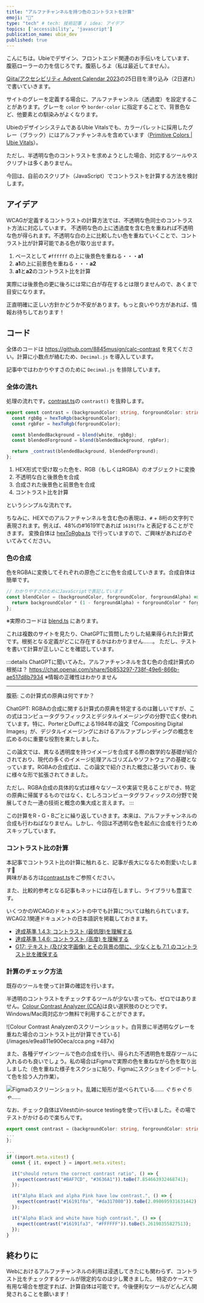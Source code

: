 ```yaml
---
title: "アルファチャンネルを持つ色のコントラストを計算"
emoji: "🧮"
type: "tech" # tech: 技術記事 / idea: アイデア
topics: ['accessibility', 'javascript']
publication_name: ubie_dev
published: true
---
```


こんにちは。Ubieでデザイン、フロントエンド関連のお手伝いをしています、腹筋ローラーの力を信じろです。腹筋しろよ（私は最近してません）。

[Qiita/アクセシビリティ Advent Calendar 2023](https://qiita.com/advent-calendar/2023/accessibility)の25日目を滑り込み（2日遅れ）で書いていきます。

サイトのグレーを定義する場合に、アルファチャンネル（透過度）を設定することがあります。グレーを `color` や `border-color` に指定することで、背景色など、他要素との馴染みがよくなります。

UbieのデザインシステムであるUbie Vitalsでも、カラーパレットに採用したグレー（ブラック）にはアルファチャンネルを含めています（[Primitive Colors | Ubie Vitals](https://vitals.ubie.life/tokens/color/primitive/)）。

ただし、半透明な色のコントラストを求めようとした場合、対応するツールやスクリプトは多くありません。

今回は、自前のスクリプト（JavaScript）でコントラストを計算する方法を検討します。

## アイデア

WCAGが定義するコントラストの計算方法では、不透明な色同士のコントラスト方法に対応しています。
不透明な色の上に透過度を含む色を重ねれば不透明な色が得られます。不透明な白の上に比較したい色を重ねていくことで、コントラスト比が計算可能である色が取り出せます。

1. ベースとして `#ffffff` の上に後景色を重ねる・・・**a1**
2. **a1**の上に前景色を重ねる・・・**a2**
3. **a1**と**a2**のコントラスト比を計算

実際には後景色の更に後ろには常に白が存在するとは限りませんので、あくまで目安になります。

正直明確に正しい方針かどうか不安があります。もっと良いやり方があれば、情報お待ちしております！

## コード

全体のコードは https://github.com/8845musign/calc-contrast を見てください。計算に小数点が絡むため、`Decimal.js` を導入しています。

記事中ではわかりやすさのために `Decimal.js` を排除しています。

### 全体の流れ

処理の流れです。[contrast.ts](https://github.com/8845musign/calc-contrast/blob/main/src/contrast.ts)の `contrast()` を抜粋します。

```typescript:contrast.ts
export const contrast = (backgroundColor: string, forgroundColor: string) => {
  const rgbBg = hexToRgb(backgroundColor);
  const rgbFor = hexToRgb(forgroundColor);

  const blendedBackground = blend(white, rgbBg);
  const blendedForground = blend(blendedBackground, rgbFor);

  return _contrast(blendedBackground, blendedForground);
};
```

1. HEX形式で受け取った色を、RGB（もしくはRGBA）のオブジェクトに変換
2. 不透明な白と後景色を合成
3. 合成された後景色と前景色を合成
4. コントラスト比を計算

というシンプルな流れです。

ちなみに、HEXでのアルファチャンネルを含む色の表現は、`#` + 8桁の文字列で表現されます。例えば、48%の#16191fであれば `16191f7a` と表記することができます。 
変換自体は [hexToRgba.ts](https://github.com/8845musign/calc-contrast/blob/main/src/hexToRgba.ts) で行っていますので、ご興味があればのぞいてみてください。 

### 色の合成

色をRGBAに変換してそれぞれの原色ごとに色を合成していきます。合成自体は簡単です。

```javascript
// わかりやすさのためにJavaScriptで表記しています
const blendColor = (backgroundColor, forgroundColor, forgroundAlpha) => {
  return backgroundColor * (1 - forgroundAlpha) + forgroundColor * forgroundAlpha;
};  
```
※実際のコードは [blend.ts](https://github.com/8845musign/calc-contrast/blob/main/src/blend.ts) にあります。

これは複数のサイトを見たり、ChatGPTに質問したりした結果得られた計算式です。根拠となる定義がどこに存在するかはわかりません……。
ただし、テストを書いて計算が正しいことを確認しています。

:::details ChatGPTに聞いてみた。アルファチャンネルを含む色の合成計算式の根拠は？
https://chat.openai.com/share/5b853297-738f-49e6-866b-ae517d8b7934
※情報の正確性はわかりません

---

腹筋: この計算式の原典は何ですか？

ChatGPT:
RGBAの合成に関する計算式の原典を特定するのは難しいですが、この式はコンピュータグラフィックスとデジタルイメージングの分野で広く使われています。特に、PorterとDuffによる1984年の論文「Compositing Digital Images」が、デジタルイメージングにおけるアルファブレンディングの概念を広めるのに重要な役割を果たしました。

この論文では、異なる透明度を持つイメージを合成する際の数学的な基礎が紹介されており、現代の多くのイメージ処理アルゴリズムやソフトウェアの基礎となっています。RGBAの合成式は、この論文で紹介された概念に基づいており、後に様々な形で拡張されてきました。

ただし、RGBA合成の具体的な式は様々なソースや実装で見ることができ、特定の原典に帰属するものではなく、むしろコンピュータグラフィックスの分野で発展してきた一連の技術と概念の集大成と言えます。
:::

この計算をR・G・Bごとに繰り返していきます。本来は、アルファチャンネルの合成も行わねばなりません。しかし、今回は不透明な色を起点に合成を行うためスキップしています。

### コントラスト比の計算

本記事でコントラスト比の計算に触れると、記事が長大になるため割愛いたします🙏  
興味がある方は[contrast.ts](https://github.com/8845musign/calc-contrast/blob/main/src/contrast.ts)をご参照ください。

また、比較的参考となる記事もネットには存在しますし、ライブラリも豊富です。

いくつかのWCAGのドキュメントの中でも計算については触れられています。WCAG2.1関連ドキュメントの日本語訳を掲載しておきます。

- [達成基準 1.4.3: コントラスト (最低限)を理解する](https://waic.jp/translations/WCAG21/Understanding/contrast-minimum.html)
- [達成基準 1.4.6: コントラスト (高度) を理解する](https://waic.jp/translations/WCAG21/Understanding/contrast-enhanced.html)
- [G17: テキスト (及び文字画像) とその背景の間に、少なくとも 7:1 のコントラスト比を確保する](https://waic.jp/translations/WCAG21/Techniques/general/G17)

### 計算のチェック方法

既存のツールを使って計算の確認を行います。

半透明のコントラストをチェックするツールが少ない言っても、ゼロではありません。[Colour Contrast Analyzer (CCA)](https://www.tpgi.com/color-contrast-checker/)は良い選択肢のひとつです。Windows/Mac両対応かつ無料で利用することができます。

![Colour Contrast Analyzerのスクリーンショット。白背景に半透明なグレーを重ねた場合のコントラスト比が計算できている](/images/e9ea811e900eca/cca.png =487x)

また、各種デザインツールで色の合成を行い、得られた不透明色を既存ツールに入れるのも良いでしょう。私の場合はFigmaで実際の色を重ねながら色を取り出しました（色を重ねた様子をスクショに貼り、Figmaにスクショをインポートして色を拾う人力作業）。

![Figmaのスクリーンショット。乱雑に矩形が並べられている……](/images/e9ea811e900eca/figma.png)
*ぐちゃぐちゃ……*

なお、チェック自体はVitestのin-source testingを使って行いました。その場でテストがかけるので楽ちんです。

```typescript:contrast.ts
export const contrast = (backgroundColor: string, forgroundColor: string) => {
...
};

...
if (import.meta.vitest) {
  const { it, expect } = import.meta.vitest;

  it("should return the correct contrast ratio", () => {
    expect(contrast("#BAF7CD", "#3636A1")).toBe(7.854663932468741);
  });

  it("Alpha Black and alpha Pink have low contrast.", () => {
    expect(contrast("#16191f0a", "#da317080")).toBe(2.098695931631442);
  });

  it("Alpha Black and white have high contrast.", () => {
    expect(contrast("#16191fa3", "#FFFFFF")).toBe(5.26190355827513);
  });
}

```

## 終わりに

Webにおけるアルファチャンネルの利用は浸透してきたにも関わらず、コントラスト比をチェックするツールが限定的なのは少し驚きました。
特定のケースで有用な場合を想定すれば、計算自体は可能です。今後便利なツールがどんどん開発されることを願います！

